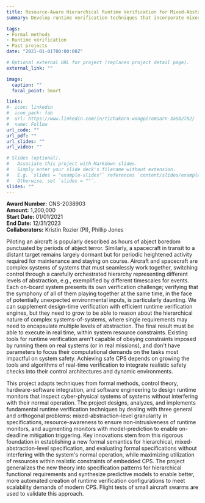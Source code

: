 ```yaml
---
title: Resource-Aware Hierarchical Runtime Verification for Mixed-Abstraction-Level Systems of Systems (NSF)
summary: Develop runtime verification techniques that incorporate mixed-abstraction-level granularity in specifications and enable on-deadline mitigation triggering

tags:
- Formal methods
- Runtime verification
- Past projects
date: "2021-01-01T00:00:00Z"

# Optional external URL for project (replaces project detail page).
external_link: ""

image:
  caption: ""
  focal_point: Smart

links:
#- icon: linkedin
#  icon_pack: fab
#  url: https://www.linkedin.com/in/tichakorn-wongpiromsarn-3a9b2782/
#  name: Follow
url_code: ""
url_pdf: ""
url_slides: ""
url_video: ""

# Slides (optional).
#   Associate this project with Markdown slides.
#   Simply enter your slide deck's filename without extension.
#   E.g. `slides = "example-slides"` references `content/slides/example-slides.md`.
#   Otherwise, set `slides = ""`.
slides: ""
---
```


**Award Number:** CNS-2038903<br />
**Amount:** 1,200,000<br />
**Start Date:** 01/01/2021<br />
**End Date:** 12/31/2023<br />
**Collaborators:** Kristin  Rozier (PI), Phillip Jones

Piloting an aircraft is popularly described as hours of abject boredom punctuated by periods of abject terror. Similarly, a spacecraft in transit to a distant target remains largely dormant but for periodic heightened activity required for maintenance and staying on course. Aircraft and spacecraft are complex systems of systems that must seamlessly work together, switching control through a carefully orchestrated hierarchy representing different levels of abstraction, e.g., exemplified by different timescales for events. Each on-board system presents its own verification challenge; verifying that the symphony of all of them playing together at the same time, in the face of potentially unexpected environmental inputs, is particularly daunting. We can supplement design-time verification with efficient runtime verification engines, but they need to grow to be able to reason about the hierarchical nature of complex systems-of-systems, where single requirements may need to encapsulate multiple levels of abstraction. The final result must be able to execute in real time, within system resource constraints. Existing tools for runtime verification aren't capable of obeying constraints imposed by running them on real systems (or in real missions), and don't have parameters to focus their computational demands on the tasks most impactful on system safety. Achieving safe CPS depends on growing the tools and algorithms of real-time verification to integrate realistic safety checks into their control architectures and dynamic environments.

This project adapts techniques from formal methods, control theory, hardware-software integration, and software engineering to design runtime monitors that inspect cyber-physical systems of systems without interfering with their normal operation. The project designs, analyzes, and implements fundamental runtime verification techniques by dealing with three general and orthogonal problems: mixed-abstraction-level granularity in specifications, resource-awareness to ensure non-intrusiveness of runtime monitors, and augmenting monitors with model-prediction to enable on-deadline mitigation triggering. Key innovations stem from this rigorous foundation in establishing a new formal semantics for hierarchical, mixed-abstraction-level specification, and evaluating formal specifications without interfering with the system's normal operation, while maximizing utilization of resources within realistic constraints of embedded CPS. The project generalizes the new theory into specification patterns for hierarchical functional requirements and synthesize predictive models to enable better, more automated creation of runtime verification configurations to meet scalability demands of modern CPS. Flight tests of small aircraft swarms are used to validate this approach.